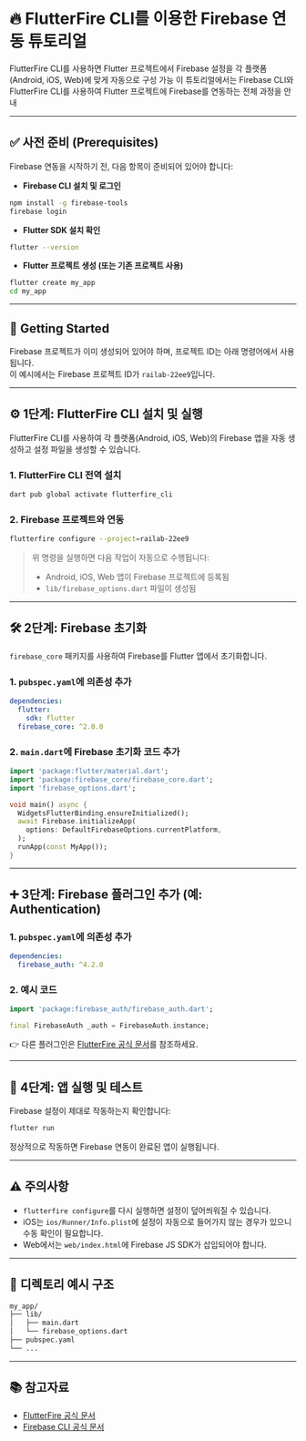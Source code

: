# 🔥 FlutterFire CLI를 이용한 Firebase 연동 튜토리얼

FlutterFire CLI를 사용하면 Flutter 프로젝트에서 Firebase 설정을 각 플랫폼(Android, iOS, Web)에 맞게 자동으로 구성 가능 
이 튜토리얼에서는 Firebase CLI와 FlutterFire CLI를 사용하여 Flutter 프로젝트에 Firebase를 연동하는 전체 과정을 안내

---

## ✅ 사전 준비 (Prerequisites)

Firebase 연동을 시작하기 전, 다음 항목이 준비되어 있어야 합니다:

- **Firebase CLI 설치 및 로그인**

```bash
npm install -g firebase-tools
firebase login
```

- **Flutter SDK 설치 확인**

```bash
flutter --version
```

- **Flutter 프로젝트 생성 (또는 기존 프로젝트 사용)**

```bash
flutter create my_app
cd my_app
```

---

## 🚀 Getting Started

Firebase 프로젝트가 이미 생성되어 있어야 하며, 프로젝트 ID는 아래 명령어에서 사용됩니다.  
이 예시에서는 Firebase 프로젝트 ID가 `railab-22ee9`입니다.

---

## ⚙️ 1단계: FlutterFire CLI 설치 및 실행

FlutterFire CLI를 사용하여 각 플랫폼(Android, iOS, Web)의 Firebase 앱을 자동 생성하고 설정 파일을 생성할 수 있습니다.

### 1. FlutterFire CLI 전역 설치

```bash
dart pub global activate flutterfire_cli
```

### 2. Firebase 프로젝트와 연동

```bash
flutterfire configure --project=railab-22ee9
```

> 위 명령을 실행하면 다음 작업이 자동으로 수행됩니다:
>
> - Android, iOS, Web 앱이 Firebase 프로젝트에 등록됨  
> - `lib/firebase_options.dart` 파일이 생성됨

---

## 🛠️ 2단계: Firebase 초기화

`firebase_core` 패키지를 사용하여 Firebase를 Flutter 앱에서 초기화합니다.

### 1. `pubspec.yaml`에 의존성 추가

```yaml
dependencies:
  flutter:
    sdk: flutter
  firebase_core: ^2.0.0
```

### 2. `main.dart`에 Firebase 초기화 코드 추가

```dart
import 'package:flutter/material.dart';
import 'package:firebase_core/firebase_core.dart';
import 'firebase_options.dart';

void main() async {
  WidgetsFlutterBinding.ensureInitialized();
  await Firebase.initializeApp(
    options: DefaultFirebaseOptions.currentPlatform,
  );
  runApp(const MyApp());
}
```

---

## ➕ 3단계: Firebase 플러그인 추가 (예: Authentication)

### 1. `pubspec.yaml`에 의존성 추가

```yaml
dependencies:
  firebase_auth: ^4.2.0
```

### 2. 예시 코드

```dart
import 'package:firebase_auth/firebase_auth.dart';

final FirebaseAuth _auth = FirebaseAuth.instance;
```

👉 다른 플러그인은 [FlutterFire 공식 문서](https://firebase.flutter.dev/docs/overview)를 참조하세요.

---

## 🧪 4단계: 앱 실행 및 테스트

Firebase 설정이 제대로 작동하는지 확인합니다:

```bash
flutter run
```

정상적으로 작동하면 Firebase 연동이 완료된 앱이 실행됩니다.

---

## ⚠️ 주의사항

- `flutterfire configure`를 다시 실행하면 설정이 덮어씌워질 수 있습니다.
- iOS는 `ios/Runner/Info.plist`에 설정이 자동으로 들어가지 않는 경우가 있으니 수동 확인이 필요합니다.
- Web에서는 `web/index.html`에 Firebase JS SDK가 삽입되어야 합니다.

---

## 📁 디렉토리 예시 구조

```bash
my_app/
├── lib/
│   ├── main.dart
│   └── firebase_options.dart
├── pubspec.yaml
└── ...
```

---

## 📚 참고자료

- [FlutterFire 공식 문서](https://firebase.flutter.dev)
- [Firebase CLI 공식 문서](https://firebase.google.com/docs/cli)
